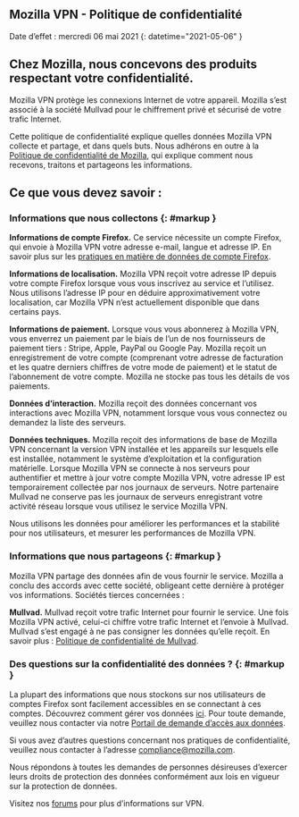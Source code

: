 ## <span class="privacy-header-firefox">Mozilla VPN</span> <span class="privacy-header-policy"> - Politique de confidentialité</span>

Date d’effet : mercredi 06 mai 2021
{: datetime="2021-05-06" }

## Chez Mozilla, nous concevons des produits respectant votre confidentialité.

Mozilla VPN protège les connexions Internet de votre appareil. Mozilla s’est associé à la société Mullvad pour le chiffrement privé et sécurisé de votre trafic Internet.

Cette politique de confidentialité explique quelles données Mozilla VPN collecte et partage, et dans quels buts. Nous adhérons en outre à la [Politique de confidentialité de Mozilla](https://www.mozilla.org/privacy/), qui explique comment nous recevons, traitons et partageons les informations.

## Ce que vous devez savoir :

### Informations que nous collectons {: #markup }

__Informations de compte Firefox.__ Ce service nécessite un compte Firefox, qui envoie à Mozilla VPN votre adresse e-mail, langue et adresse IP. En savoir plus sur les [pratiques en matière de données de compte Firefox](https://www.mozilla.org/privacy/firefox/#firefox-accounts-join-firefox).

__Informations de localisation.__ Mozilla VPN reçoit votre adresse IP depuis votre compte Firefox lorsque vous vous inscrivez au service et l’utilisez. Nous utilisons l’adresse IP pour en déduire approximativement votre localisation, car Mozilla VPN n’est actuellement disponible que dans certains pays.

__Informations de paiement.__ Lorsque vous vous abonnerez à Mozilla VPN, vous enverrez un paiement par le biais de l’un de nos fournisseurs de paiement tiers : Stripe, Apple, PayPal ou Google Pay. Mozilla reçoit un enregistrement de votre compte (comprenant votre adresse de facturation et les quatre derniers chiffres de votre mode de paiement) et le statut de l’abonnement de votre compte. Mozilla ne stocke pas tous les détails de vos paiements.

__Données d’interaction.__ Mozilla reçoit des données concernant vos interactions avec Mozilla VPN, notamment lorsque vous vous connectez ou demandez la liste des serveurs.

__Données techniques.__ Mozilla reçoit des informations de base de Mozilla VPN concernant la version VPN installée et les appareils sur lesquels elle est installée, notamment le système d’exploitation et la configuration matérielle. Lorsque Mozilla VPN se connecte à nos serveurs pour authentifier et mettre à jour votre compte Mozilla VPN, votre adresse IP est temporairement collectée par nos journaux de serveurs. Notre partenaire Mullvad ne conserve pas les journaux de serveurs enregistrant votre activité réseau lorsque vous utilisez le service Mozilla VPN.

Nous utilisons les données pour améliorer les performances et la stabilité pour nos utilisateurs, et mesurer les performances de Mozilla VPN.

### Informations que nous partageons {: #markup }

Mozilla VPN partage des données afin de vous fournir le service. Mozilla a conclu des accords avec cette société, obligeant cette dernière à protéger vos informations. Sociétés tierces concernées :

__Mullvad.__ Mullvad reçoit votre trafic Internet pour fournir le service. Une fois Mozilla VPN activé, celui-ci chiffre votre trafic Internet et l’envoie à Mullvad. Mullvad s’est engagé à ne pas consigner les données qu’elle reçoit. En savoir plus : [Politique de confidentialité de Mullvad](https://mullvad.net/help/no-logging-data-policy/).

### Des questions sur la confidentialité des données ? {: #markup }

La plupart des informations que nous stockons sur nos utilisateurs de comptes Firefox sont facilement accessibles en se connectant à ces comptes. Découvrez comment gérer vos données [ici](https://support.mozilla.org/products/privacy-and-security/user-control). Pour toute demande, veuillez nous contacter via notre [Portail de demande d’accès aux données](https://privacyportal.onetrust.com/webform/1350748f-7139-405c-8188-22740b3b5587/4ba08202-2ede-4934-a89e-f0b0870f95f0).

Si vous avez d’autres questions concernant nos pratiques de confidentialité, veuillez nous contacter à l’adresse compliance@mozilla.com.

Nous répondons à toutes les demandes de personnes désireuses d’exercer leurs droits de protection des données conformément aux lois en vigueur sur la protection de données.

Visitez nos [forums](https://support.mozilla.org/) pour plus d’informations sur VPN.
